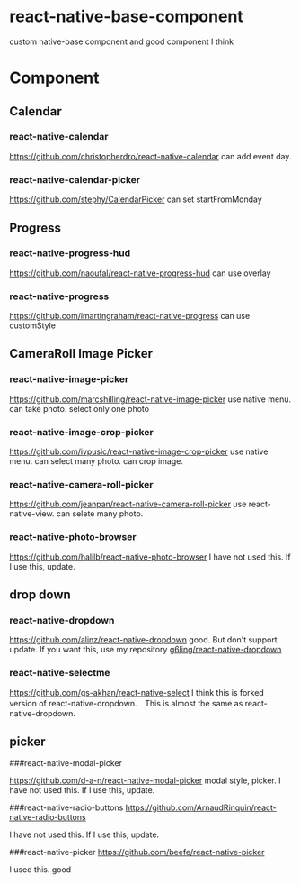 # react-native-base-component
custom native-base component and good component I think


# Component

## Calendar
### react-native-calendar

https://github.com/christopherdro/react-native-calendar
can add event day.

### react-native-calendar-picker

https://github.com/stephy/CalendarPicker
can set startFromMonday

## Progress
### react-native-progress-hud

https://github.com/naoufal/react-native-progress-hud
can use overlay

### react-native-progress

https://github.com/imartingraham/react-native-progress
can use customStyle


## CameraRoll Image Picker
### react-native-image-picker

https://github.com/marcshilling/react-native-image-picker
use native menu. can take photo. select only one photo 

### react-native-image-crop-picker

https://github.com/ivpusic/react-native-image-crop-picker
use native menu. can select many photo. can crop image.

### react-native-camera-roll-picker

https://github.com/jeanpan/react-native-camera-roll-picker
use react-native-view. can selete many photo.

### react-native-photo-browser

https://github.com/halilb/react-native-photo-browser
I have not used this. If I use this, update.


## drop down
### react-native-dropdown

https://github.com/alinz/react-native-dropdown
good. But don't support update. If you want this, use my repository
[g6ling/react-native-dropdown](https://github.com/g6ling/react-native-dropdown)

### react-native-selectme

https://github.com/gs-akhan/react-native-select
I think this is forked version of react-native-dropdown.　This is almost the same as react-native-dropdown.

## picker
###react-native-modal-picker

https://github.com/d-a-n/react-native-modal-picker
modal style, picker. I have not used this. If I use this, update.

###react-native-radio-buttons
https://github.com/ArnaudRinquin/react-native-radio-buttons

I have not used this. If I use this, update.

###react-native-picker
https://github.com/beefe/react-native-picker

I used this. good




